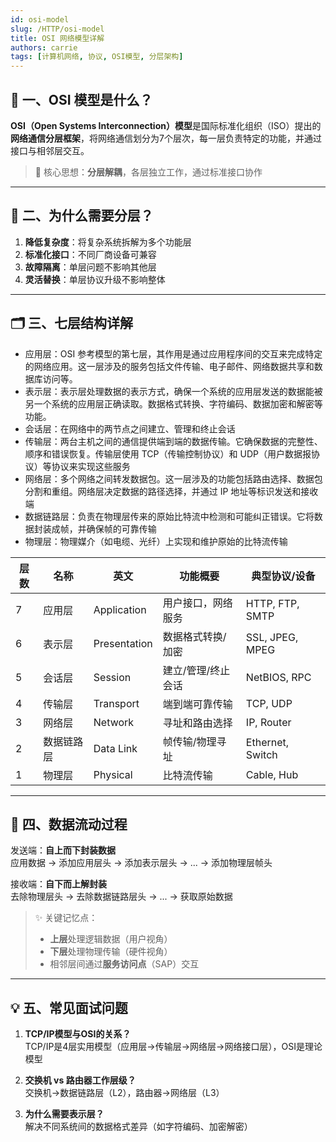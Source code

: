 ```yaml
---
id: osi-model
slug: /HTTP/osi-model
title: OSI 网络模型详解
authors: carrie
tags: [计算机网络, 协议, OSI模型, 分层架构]
---
```


## 📌 一、OSI 模型是什么？

**OSI（Open Systems Interconnection）模型**是国际标准化组织（ISO）提出的**网络通信分层框架**，将网络通信划分为7个层次，每一层负责特定的功能，并通过接口与相邻层交互。

> 🌟 核心思想：**分层解耦**，各层独立工作，通过标准接口协作

---

## 🧠 二、为什么需要分层？

1. **降低复杂度**：将复杂系统拆解为多个功能层
2. **标准化接口**：不同厂商设备可兼容
3. **故障隔离**：单层问题不影响其他层
4. **灵活替换**：单层协议升级不影响整体

---

## 🗂 三、七层结构详解
- 应用层：OSI 参考模型的第七层，其作用是通过应用程序间的交互来完成特定的网络应用。这一层涉及的服务包括文件传输、电子邮件、网络数据共享和数据库访问等。
- 表示层：表示层处理数据的表示方式，确保一个系统的应用层发送的数据能被另一个系统的应用层正确读取。数据格式转换、字符编码、数据加密和解密等功能。
- 会话层：在网络中的两节点之间建立、管理和终止会话
- 传输层：两台主机之间的通信提供端到端的数据传输。它确保数据的完整性、顺序和错误恢复。传输层使用 TCP（传输控制协议）和 UDP（用户数据报协议）等协议来实现这些服务
- 网络层：多个网络之间转发数据包。这一层涉及的功能包括路由选择、数据包分割和重组。网络层决定数据的路径选择，并通过 IP 地址等标识发送和接收端  
- 数据链路层：负责在物理层传来的原始比特流中检测和可能纠正错误。它将数据封装成帧，并确保帧的可靠传输
- 物理层：物理媒介（如电缆、光纤）上实现和维护原始的比特流传输

| 层数 | 名称          | 英文                | 功能概要                     | 典型协议/设备       |
|------|---------------|---------------------|----------------------------|-------------------|
| 7    | 应用层        | Application         | 用户接口，网络服务          | HTTP, FTP, SMTP  |
| 6    | 表示层        | Presentation        | 数据格式转换/加密           | SSL, JPEG, MPEG  |
| 5    | 会话层        | Session             | 建立/管理/终止会话          | NetBIOS, RPC     |
| 4    | 传输层        | Transport           | 端到端可靠传输              | TCP, UDP         |
| 3    | 网络层        | Network             | 寻址和路由选择              | IP, Router       |
| 2    | 数据链路层    | Data Link           | 帧传输/物理寻址             | Ethernet, Switch |
| 1    | 物理层        | Physical            | 比特流传输                  | Cable, Hub       |

---

## 🔄 四、数据流动过程

发送端：**自上而下封装数据**  
应用数据 → 添加应用层头 → 添加表示层头 → ... → 添加物理层帧头

接收端：**自下而上解封装**  
去除物理层头 → 去除数据链路层头 → ... → 获取原始数据

> ✨ 关键记忆点：  
> - **上层**处理逻辑数据（用户视角）  
> - **下层**处理物理传输（硬件视角）  
> - 相邻层间通过**服务访问点**（SAP）交互

---

## 💡 五、常见面试问题

1. **TCP/IP模型与OSI的关系？**  
   TCP/IP是4层实用模型（应用层→传输层→网络层→网络接口层），OSI是理论模型

2. **交换机 vs 路由器工作层级？**  
   交换机→数据链路层（L2），路由器→网络层（L3）

3. **为什么需要表示层？**  
   解决不同系统间的数据格式差异（如字符编码、加密解密）